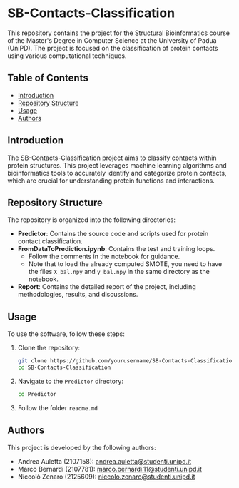 # SB-Contacts-Classification

This repository contains the project for the Structural Bioinformatics course of the Master's Degree in Computer Science at the University of Padua (UniPD). The project is focused on the classification of protein contacts using various computational techniques.

## Table of Contents
- [Introduction](#introduction)
- [Repository Structure](#repository-structure)
- [Usage](#usage)
- [Authors](#authors)

## Introduction
The SB-Contacts-Classification project aims to classify contacts within protein structures. This project leverages machine learning algorithms and bioinformatics tools to accurately identify and categorize protein contacts, which are crucial for understanding protein functions and interactions.

## Repository Structure
The repository is organized into the following directories:

- **Predictor**: Contains the source code and scripts used for protein contact classification.
- **FromDataToPrediction.ipynb**: Contains the test and training loops.
    - Follow the comments in the notebook for guidance.
    - Note that to load the already computed SMOTE, you need to have the files `X_bal.npy` and `y_bal.npy` in the same directory as the notebook.
- **Report**: Contains the detailed report of the project, including methodologies, results, and discussions.

## Usage
To use the software, follow these steps:

1. Clone the repository:
    ```sh
    git clone https://github.com/yourusername/SB-Contacts-Classification.git
    cd SB-Contacts-Classification
    ```

2. Navigate to the `Predictor` directory:
    ```sh
    cd Predictor
    ```

3. Follow the folder `readme.md`

## Authors
This project is developed by the following authors:

- Andrea Auletta (2107158): andrea.auletta@studenti.unipd.it
- Marco Bernardi (2107781): marco.bernardi.11@studenti.unipd.it
- Niccolò Zenaro (2125609): niccolo.zenaro@studenti.unipd.it

